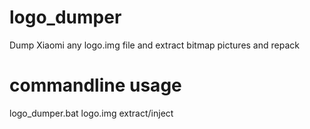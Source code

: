 # logo_dumper
Dump Xiaomi any logo.img file and extract bitmap pictures and repack
# commandline usage
   logo_dumper.bat logo.img extract/inject
